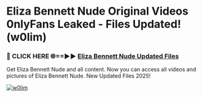 # Eliza Bennett Nude Original Videos 0nlyFans Leaked - Files Updated! (w0lim)

<h3>🔴 CLICK HERE 🌐==►► <a href="https://tinyurl.com/5h6xmrr3" rel="nofollow">Eliza Bennett Nude Updated Files</a></h3>

Get Eliza Bennett Nude and all content. Now you can access all videos and pictures of Eliza Bennett Nude. New Updated Files 2025!

[![w0lim](https://i.imgur.com/KVD873Z.gif)](https://tinyurl.com/5h6xmrr3)

